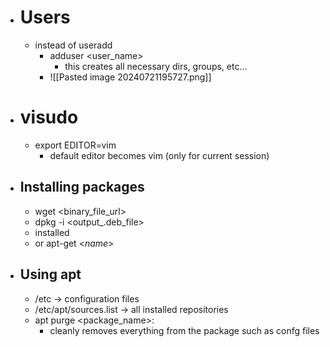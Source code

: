 - # Users
	- instead of useradd
		- adduser <user_name>
			- this creates all necessary dirs, groups, etc...
		- ![[Pasted image 20240721195727.png]]
- # visudo
	- export EDITOR=vim 
		- default editor becomes vim (only for current session)
- ## Installing packages
	- wget <binary_file_url>
	- dpkg -i <output_.deb_file> 
	- installed
	- or apt-get <_name_>
- ## Using apt
	- /etc -> configuration files
	- /etc/apt/sources.list -> all installed repositories 
	- apt purge <package_name>:
		- cleanly removes everything from the package such as confg files